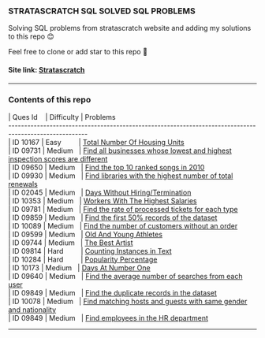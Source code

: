 ### STRATASCRATCH SQL SOLVED SQL PROBLEMS

Solving SQL problems from stratascratch website and adding my solutions to this repo 😊

Feel free to clone or add star to this repo  🌱



#### Site link: [Stratascratch](https://platform.stratascratch.com/coding)  

---


### Contents of this repo



| Ques Id&nbsp;&nbsp;&nbsp;&nbsp;| Difficulty | Problems <br />
-------------------------------------------------------------------------------------------------------<br />
| ID 10167 | Easy&nbsp;&nbsp;&nbsp;&nbsp;&nbsp;&nbsp;&nbsp;&nbsp; | [Total Number Of Housing Units](./Easy/Total%20Number%20Of%20Housing%20Units.sql)<br />
| ID 09731 | Medium&nbsp;&nbsp; | [Find all businesses whose lowest and highest inspection scores are different](./Medium/Find%20all%20businesses%20whose%20lowest%20and%20highest%20inspection%20scores%20are%20different.sql)<br />
| ID 09650 | Medium&nbsp;&nbsp; | [Find the top 10 ranked songs in 2010](./Medium/Find%20the%20top%2010%20ranked%20songs%20in%202010.sql)<br />
| ID 09930 | Medium&nbsp;&nbsp; | [Find libraries with the highest number of total renewals](./Medium/Find%20libraries%20with%20the%20highest%20number%20of%20total%20renewals.sql)<br />
| ID 02045 | Medium&nbsp;&nbsp; | [Days Without Hiring/Termination](./Medium/Days%20Without%20Hiring%2C%20Termination.sql)<br />
| ID 10353 | Medium&nbsp;&nbsp; | [Workers With The Highest Salaries](./Medium/Workers%20With%20The%20Highest%20Salaries.sql)<br />
| ID 09781 | Medium&nbsp;&nbsp; | [Find the rate of processed tickets for each type](./Medium/Find%20the%20rate%20of%20processed%20tickets%20for%20each%20type.sql)<br />
| ID 09859 | Medium&nbsp;&nbsp; | [Find the first 50% records of the dataset](./Medium/Find%20the%20first%2050%25%20records%20of%20the%20dataset.sql)<br />
| ID 10089 | Medium&nbsp;&nbsp; | [Find the number of customers without an order](./Medium/Find%20the%20number%20of%20customers%20without%20an%20order.sql)<br />
| ID 09599 | Medium&nbsp;&nbsp; | [Old And Young Athletes](./Medium/Old%20And%20Young%20Athletes.sql)<br />
| ID 09744 | Medium&nbsp;&nbsp; | [The Best Artist](./Medium/The%20Best%20Artist.sql)<br />
| ID 09814 | Hard&nbsp;&nbsp;&nbsp;&nbsp;&nbsp;&nbsp;&nbsp;&nbsp; | [Counting Instances in Text](./Hard/Counting%20Instances%20in%20Text.sql)<br />
| ID 10284 | Hard&nbsp;&nbsp;&nbsp;&nbsp;&nbsp;&nbsp;&nbsp;&nbsp; | [Popularity Percentage](./Hard/Popularity%20Percentage.sql)<br />
| ID 10173 | Medium&nbsp;&nbsp; | [Days At Number One](./Medium/Days%20At%20Number%20One.sql)<br />
| ID 09640 | Medium&nbsp;&nbsp; | [Find the average number of searches from each user](./Medium/Find%20the%20average%20number%20of%20searches%20from%20each%20user.sql)<br />
| ID 09849 | Medium&nbsp;&nbsp; | [Find the duplicate records in the dataset](./Medium/Find%20the%20duplicate%20records%20in%20the%20dataset.sql)<br />
| ID 10078 | Medium&nbsp;&nbsp; | [Find matching hosts and guests with same gender and nationality](./Medium/Find%20matching%20hosts%20and%20guests%20in%20a%20way%20that%20they%20are%20both%20of%20the%20same%20gender%20and%20nationality.sql)<br />
| ID 09849 | Medium&nbsp;&nbsp; | [Find employees in the HR department](./Medium/Find%20employees%20in%20the%20HR%20department.sql)<br />

---
